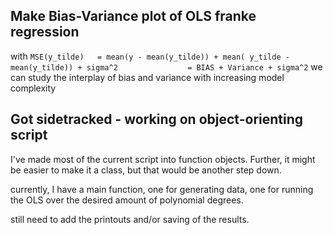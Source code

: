 Make Bias-Variance plot of OLS franke regression
------------------------------------------------
with 
`MSE(y_tilde) 	= mean(y - mean(y_tilde)) + mean( y_tilde - mean(y_tilde)) + sigma^2` 
`				= BIAS + Variance + sigma^2`
we can study the interplay of bias and variance with increasing model complexity

Got sidetracked - working on object-orienting script
----------------------------------------------------
I've made most of the current script into function objects. Further, it might be easier
to make it a class, but that would be another step down. 

currently, I have a main function, one for generating data, one for running the OLS 
over the desired amount of polynomial degrees. 

still need to add the printouts and/or saving of the results. 
